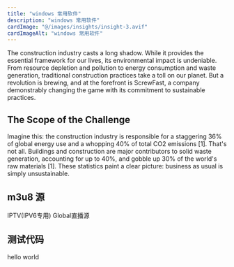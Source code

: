 ```yaml
---
title: "windows 常用软件"
description: "windows 常用软件"
cardImage: "@/images/insights/insight-3.avif"
cardImageAlt: "windows 常用软件"
---
```


The construction industry casts a long shadow.  While it provides the essential framework for our lives, its environmental impact is undeniable. From resource depletion and pollution to energy consumption and waste generation, traditional construction practices take a toll on our planet. But a revolution is brewing, and at the forefront is ScrewFast, a company demonstrably changing the game with its commitment to sustainable practices.

## The Scope of the Challenge

Imagine this: the construction industry is responsible for a staggering 36% of global energy use and a whopping 40% of total CO2 emissions [1].  That's not all.  Buildings and construction are major contributors to solid waste generation, accounting for up to 40%, and gobble up 30% of the world's raw materials [1]. These statistics paint a clear picture: business as usual is simply unsustainable.


## m3u8 源
IPTV(IPV6专用)
Global直播源

## 测试代码
hello world